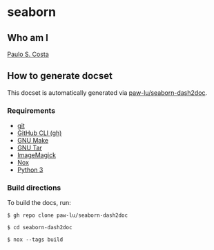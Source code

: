 # seaborn

## Who am I

[Paulo S. Costa](https://github.com/paw-lu)

## How to generate docset

This docset is automatically generated via [paw-lu/seaborn-dash2doc](https://github.com/paw-lu/seaborn-dash2doc).

### Requirements

- [git](https://git-scm.com/)
- [GitHub CLI (gh)](https://cli.github.com/)
- [GNU Make](https://www.gnu.org/software/make/)
- [GNU Tar](https://www.gnu.org/software/tar/)
- [ImageMagick](https://imagemagick.org/index.php)
- [Nox](https://nox.thea.codes/en/stable/)
- [Python 3](https://www.python.org/)

### Build directions

To build the docs, run:

```console
$ gh repo clone paw-lu/seaborn-dash2doc

$ cd seaborn-dash2doc

$ nox --tags build
```
